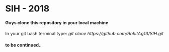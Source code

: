 # SIH - 2018

<h4> Guys clone this repository in your local machine </h4>
<p>In your git bash terminal type: <i>git clone https://github.com/RohitAg13/SIH.git</i></p> 
<h4> to be continued..
